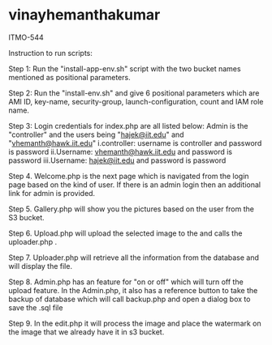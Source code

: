 # vinayhemanthakumar
ITMO-544

Instruction to run scripts:

Step 1: Run the "install-app-env.sh" script with the two bucket names mentioned as positional parameters.

Step 2: Run the "install-env.sh" and give 6 positional parameters which are AMI ID, key-name, security-group, launch-configuration, count and IAM role name.

Step 3: Login credentials for index.php are all listed below: Admin is the "controller" and the users being "hajek@iit.edu" and "vhemanth@hawk.iit.edu"
	i.controller: username is controller and password is password 
	ii.Username: vhemanth@hawk.iit.edu and password is password
	iii.Username: hajek@iit.edu and password is password

Step 4. Welcome.php is the next page which is navigated from the login page based on the kind of user. If there is an admin login then an additional link for admin is provided.

Step 5. Gallery.php will show you the pictures based on the user from the S3 bucket.

Step 6. Upload.php will upload the selected image to the  and calls the uploader.php .

Step 7. Uploader.php will retrieve all the information from the database and will display the file.

Step 8. Admin.php has an feature for "on or off" which will turn off the upload feature. In the Admin.php, it also has a reference button to take the backup of database which will call backup.php and open a dialog box to save the .sql file

Step 9. In the edit.php it will process the image and place the watermark on the image that we already have it in s3 bucket.
